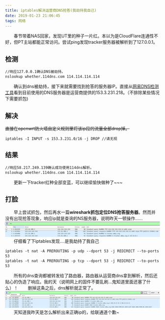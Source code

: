 ```yaml
---
title: iptables解决运营商DNS抢答(我劫持我自己)
date: 2019-01-23 21:06:45
tags: 网络
---
```

　　春节带着NAS回家，发现UT里的种子一片红。本以为是CloudFlare连通性不好，但PT主站都能正常访问。尝试ping发现tracker服务器被解析到了127.0.0.1。  
<!-- more --> 

检测
---
```
//响应127.0.0.1确认DNS被劫持。
nslookup whether.114dns.com 114.114.114.114
```
　　确认到dns被劫持，接下来就需要找到抢答的服务器IP。直接从[网易DNS检测工具](http://nstool.netease.com/)看到目前使用的DNS服务器是运营商提供的153.3.231.218。（不排除某些情况下需要抓包)  

解决
---
  ~~直接在openwrt防火墙自定义规则里将该ip段的流量全部drop掉。~~
```
iptables -I INPUT -s 153.3.231.0/16 -j DROP //请无视
```
结果
---
```
//响应58.217.249.139确认成功使用114dns解析。
nslookup whether.114dns.com 114.114.114.114
```
　　更新一下tracker红种全部变蓝，可以继续愉快做种了~~~

打脸
---
　　早上尝试抓包，然后再水一篇**wireshark抓包定位DNS抢答服务器**。然而并没有出现抢答现象，响应ip就是查询的NS服务器，说明昨天一顿操作......
![伪造的dns响应](/images/fake-dns-response.jpg)  
　　仔细看了下iptables发现....是我劫持了我自己
```
iptables -t nat -A PREROUTING -p udp --dport 53 -j REDIRECT --to-ports 53
iptables -t nat -A PREROUTING -p tcp --dport 53 -j REDIRECT --to-ports 53
```
　　所有的dns查询都被转发给了路由器，路由器从运营商dns拿到解析，然后还贴心的伪造了响应。我的天（说明网上的固件不要乱刷...鬼知道里面还塞了什么）！
　　删掉这条之后，dns解析就正常了。
![伪造的dns响应](/images/real-dns-response.jpg)  
　　天知道我昨天是怎么解析出来正确ip的，给联通道个歉~